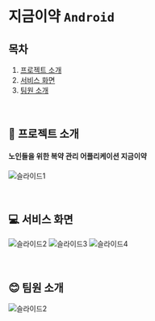 # 지금이약 `Android`

## 목차

1. [프로젝트 소개](#-프로젝트-소개)
2. [서비스 화면](#-서비스-화면)
3. [팀원 소개](#-팀원-소개)

<br>

## 💊 프로젝트 소개

#### 노인들을 위한 복약 관리 어플리케이션 지금이약

![슬라이드1](https://github.com/Nter-developer/bravo-health-park-android/assets/59863112/ced125c0-094a-4029-acb5-cc622390913c)

</br>

## 💻 서비스 화면

![슬라이드2](https://github.com/Nter-developer/bravo-health-park-android/assets/59863112/8388ce5c-29a4-4f80-ac07-e8be15b2ae29)
![슬라이드3](https://github.com/Nter-developer/bravo-health-park-android/assets/59863112/5fa7c190-b6fa-40b7-a39f-5d78cea761cd)
![슬라이드4](https://github.com/Nter-developer/bravo-health-park-android/assets/59863112/821be039-e100-4391-92b2-1f0e62a95891)

</br>

## 😊 팀원 소개

![슬라이드2](https://github.com/Nter-developer/bravo-health-park-android/assets/59863112/9c24fdca-caa1-4cf9-8743-16e3ebec1efa)

</br>
